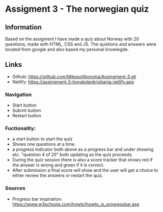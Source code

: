 # Assigment 3 - The norwegian quiz 

## Information
 Based on the assigment I have made a quiz about Norway with 20 questions, made with HTML, CSS and JS. The quistions and answers were located from google and also based my personal knowlegde. 

## Links 
- Github: https://github.com/Mikesollikoroma/Assingment-3.git
- Netlify: https://assingment-3-hoyskolenkristiania.netlify.app

 ### Navigation 
 - Start button 
 - Submit button
 - Restart button
 
### Fuctionality: 
 -  a start button to start the quiz
 -  Shows one questions at a time. 
 -  a progress indicator both above as a progress bar and under showing etc. "question 4 of 20" both updating as the quiz proceeds.  
 -  During the quiz session there is also a score tracker that shows red if the answer is wrong and green if it is correct. 
 -  After submission a  final score will show and the user will get a choice to either review the answers or restart the quiz.

### Sources
- Progress bar inspiration: https://www.w3schools.com/howto/howto_js_progressbar.asp

